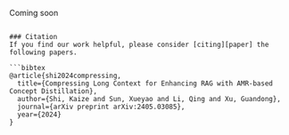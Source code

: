 Coming soon


```

### Citation
If you find our work helpful, please consider [citing][paper] the following papers.

```bibtex
@article{shi2024compressing,
  title={Compressing Long Context for Enhancing RAG with AMR-based Concept Distillation},
  author={Shi, Kaize and Sun, Xueyao and Li, Qing and Xu, Guandong},
  journal={arXiv preprint arXiv:2405.03085},
  year={2024}
}
```
